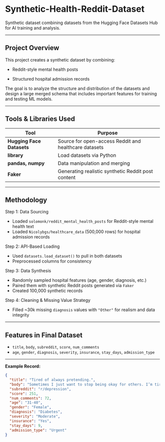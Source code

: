 # Synthetic-Health-Reddit-Dataset
Synthetic dataset combining datasets from the Hugging Face Datasets Hub for AI training and analysis.

---

## Project Overview ##
This project creates a synthetic dataset by combining:

- Reddit-style mental health posts

- Structured hospital admission records

The goal is to analyze the structure and distribution of the datasets and design a large merged schema that includes important features for training and testing ML models. 

---

## Tools & Libraries Used

| Tool | Purpose |
|------|---------|
| **Hugging Face Datasets** | Source for open-access Reddit and healthcare datasets |
| **library** | Load datasets via Python |
| **pandas, numpy** | Data manipulation and merging |
| **Faker** | Generating realistic synthetic Reddit post content |

---

## Methodology

Step 1: Data Sourcing
- Loaded `solomonk/reddit_mental_health_posts` for Reddit-style mental health text  
- Loaded `Nicolybgs/healthcare_data` (500,000 rows) for hospital admission records  

Step 2: API-Based Loading
- Used `datasets.load_dataset()` to pull in both datasets  
- Preprocessed columns for consistency  

Step 3: Data Synthesis
- Randomly sampled hospital features (age, gender, diagnosis, etc.)  
- Paired them with synthetic Reddit posts generated via `Faker`  
- Created 100,000 synthetic records  

Step 4: Cleaning & Missing Value Strategy
- Filled ~30k missing `diagnosis` values with `"Other"` for realism and data integrity  

---

## Features in Final Dataset

- `title`, `body`, `subreddit`, `score`, `num_comments`  
- `age`, `gender`, `diagnosis`, `severity`, `insurance`, `stay_days`, `admission_type`

---

**Example Record:**

```json
{
  "title": "Tired of always pretending.",
  "body": "Sometimes I just want to stop being okay for others. I’m tired...",
  "subreddit": "r/depression",
  "score": 251,
  "num_comments": 72,
  "age": "31-40",
  "gender": "Female",
  "diagnosis": "Diabetes",
  "severity": "Moderate",
  "insurance": "Yes",
  "stay_days": 9,
  "admission_type": "Urgent"
}

